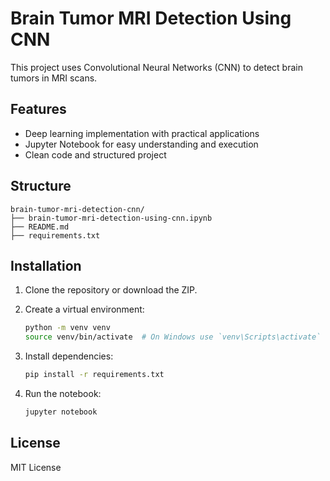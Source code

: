 # Brain Tumor MRI Detection Using CNN

This project uses Convolutional Neural Networks (CNN) to detect brain tumors in MRI scans.

## Features

- Deep learning implementation with practical applications
- Jupyter Notebook for easy understanding and execution
- Clean code and structured project

## Structure

```
brain-tumor-mri-detection-cnn/
├── brain-tumor-mri-detection-using-cnn.ipynb
├── README.md
├── requirements.txt
```

## Installation

1. Clone the repository or download the ZIP.
2. Create a virtual environment:
   ```bash
   python -m venv venv
   source venv/bin/activate  # On Windows use `venv\Scripts\activate`
   ```
3. Install dependencies:
   ```bash
   pip install -r requirements.txt
   ```

4. Run the notebook:
   ```bash
   jupyter notebook
   ```

## License

MIT License
